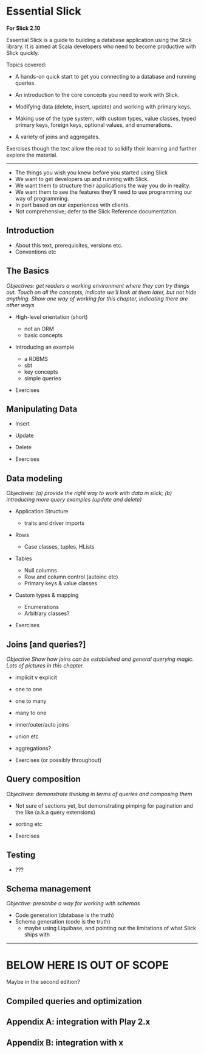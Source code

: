# Essential Slick

**For Slick 2.10**

Essential Slick is a guide to building a database application using the Slick library.
It is aimed at Scala developers who need to become productive with Slick quickly.

Topics covered:

* A hands-on quick start to get you connecting to a database and running queries.

* An introduction to the core concepts you need to work with Slick.

* Modifying data (delete, insert, update) and working with primary keys.

* Making use of the type system, with custom types, value classes, typed primary keys, foreign keys, optional values, and enumerations.

* A variety of joins and aggregates.

Exercises though the text allow the read to solidify their learning and further explore the material.


----


- The things you wish you knew before you started using Slick
- We want to get developers up and running with Slick.
- We want them to structure their applications the way you do in reality.
- We want them to see the features they'll need to use programming our way of programming.
- In part based on our experiences with clients.
- Not comprehensive; defer to the Slick Reference documentation.

## Introduction

- About this text, prerequisites, versions etc.
- Conventions etc

## The Basics

_Objectives: get readers a working environment where they can try things out. Touch on all the concepts, indicate we'll look at them later, but not hide anything. Show one way of working for this chapter, indicating there are other ways._

- High-level orientation (short)
  - not an ORM
  - basic concepts

- Introducing an example
  - a RDBMS
  - sbt
  - key concepts
  - simple queries

- Exercises


## Manipulating Data

- Insert

- Update

- Delete

- Exercises


## Data modeling

_Objectives: (a) provide the right way to work with data in slick; (b)  introducing more query examples (update and delete)_

- Application Structure
  - traits and driver imports

- Rows
  - Case classes, tuples, HLists

- Tables
  - Null columns
  - Row and column control (autoinc etc)
  - Primary keys & value classes

- Custom types & mapping
  - Enumerations
  - Arbitrary classes?

- Exercises

## Joins [and queries?]

_Objective Show how joins can be established and general querying magic. Lots of pictures in this chapter._

- implicit v explicit
- one to one
- one to many
- many to one
- inner/outer/auto joins
- union etc
- aggregations?

- Exercises (or possibly throughout)


## Query composition

_Objectives: demonstrate thinking in terms of queries and composing them_

- Not sure of sections yet, but demonstrating pimping for pagination and the like (a.k.a query extensions)
- sorting etc

- Exercises


## Testing

- ???


## Schema management

_Objective: prescribe a way for working with schemas_

- Code generation (database is the truth)
- Schema generation (code is the truth)
  - maybe using Liquibase, and pointing out the limitations of what Slick ships with


----

# BELOW HERE IS OUT OF SCOPE

Maybe in the second edition?

## Compiled queries and optimization

## Appendix A: integration with Play 2.x

## Appendix B: integration with x


